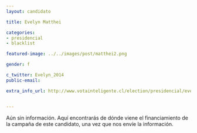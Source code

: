 ```yaml
---
layout: candidato

title: Evelyn Matthei

categories: 
- presidencial
- blacklist

featured-image: ../../images/post/matthei2.png

gender: f

c_twitter: Evelyn_2014
public-email: 

extra_info_url: http://www.votainteligente.cl/election/presidencial/evelyn-matthei


---
```


Aún sin información. Aquí encontrarás de dónde viene el financiamiento de la campaña de este candidato, una vez que nos envíe la información.

